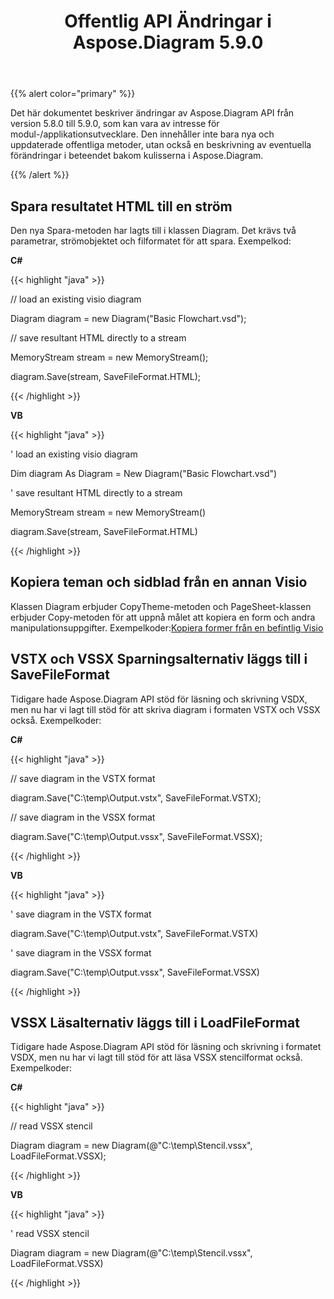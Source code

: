 ﻿---
title: Offentlig API Ändringar i Aspose.Diagram 5.9.0
type: docs
weight: 10
url: /sv/net/public-api-changes-in-aspose-diagram-5-9-0/
---
{{% alert color="primary" %}} 

Det här dokumentet beskriver ändringar av Aspose.Diagram API från version 5.8.0 till 5.9.0, som kan vara av intresse för modul-/applikationsutvecklare. Den innehåller inte bara nya och uppdaterade offentliga metoder, utan också en beskrivning av eventuella förändringar i beteendet bakom kulisserna i Aspose.Diagram.

{{% /alert %}} 
## **Spara resultatet HTML till en ström**
Den nya Spara-metoden har lagts till i klassen Diagram. Det krävs två parametrar, strömobjektet och filformatet för att spara.
Exempelkod:

**C#**

{{< highlight "java" >}}

 // load an existing visio diagram

Diagram diagram = new Diagram("Basic Flowchart.vsd");

// save resultant HTML directly to a stream

MemoryStream stream = new MemoryStream();

diagram.Save(stream, SaveFileFormat.HTML);

{{< /highlight >}}

**VB**

{{< highlight "java" >}}

 ' load an existing visio diagram

Dim diagram As Diagram = New Diagram("Basic Flowchart.vsd")

' save resultant HTML directly to a stream

MemoryStream stream = new MemoryStream()

diagram.Save(stream, SaveFileFormat.HTML)

{{< /highlight >}}
## **Kopiera teman och sidblad från en annan Visio**
Klassen Diagram erbjuder CopyTheme-metoden och PageSheet-klassen erbjuder Copy-metoden för att uppnå målet att kopiera en form och andra manipulationsuppgifter.
 Exempelkoder:[Kopiera former från en befintlig Visio](/diagram/sv/net/add-retrieve-copy-and-read-visio-shape-data/)
## **VSTX och VSSX Sparningsalternativ läggs till i SaveFileFormat**
Tidigare hade Aspose.Diagram API stöd för läsning och skrivning VSDX, men nu har vi lagt till stöd för att skriva diagram i formaten VSTX och VSSX också. Exempelkoder:

**C#**

{{< highlight "java" >}}

 // save diagram in the VSTX format

diagram.Save("C:\\temp\\Output.vstx", SaveFileFormat.VSTX);

// save diagram in the VSSX format

diagram.Save("C:\\temp\\Output.vssx", SaveFileFormat.VSSX);

{{< /highlight >}}

**VB**

{{< highlight "java" >}}

 ' save diagram in the VSTX format

diagram.Save("C:\\temp\\Output.vstx", SaveFileFormat.VSTX)

' save diagram in the VSSX format

diagram.Save("C:\\temp\\Output.vssx", SaveFileFormat.VSSX)

{{< /highlight >}}
## **VSSX Läsalternativ läggs till i LoadFileFormat**
Tidigare hade Aspose.Diagram API stöd för läsning och skrivning i formatet VSDX, men nu har vi lagt till stöd för att läsa VSSX stencilformat också. Exempelkoder:

**C#**

{{< highlight "java" >}}

 // read VSSX stencil

Diagram diagram = new Diagram(@"C:\temp\Stencil.vssx", LoadFileFormat.VSSX);

{{< /highlight >}}

**VB**

{{< highlight "java" >}}

 ' read VSSX stencil

Diagram diagram = new Diagram(@"C:\temp\Stencil.vssx", LoadFileFormat.VSSX)

{{< /highlight >}}
